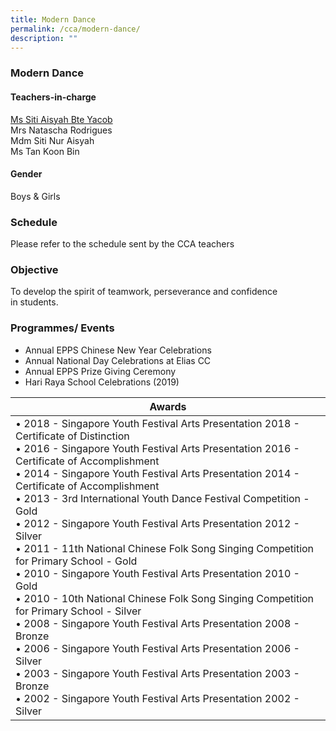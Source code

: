 ```yaml
---
title: Modern Dance
permalink: /cca/modern-dance/
description: ""
---
```

### Modern Dance

#### Teachers-in-charge

[Ms Siti Aisyah Bte Yacob](mailto:siti_aisyah_yacob@moe.edu.sg)  
Mrs Natascha Rodrigues  
Mdm Siti Nur Aisyah   
Ms Tan Koon Bin  
  

#### Gender

Boys & Girls

  

### Schedule

Please refer to the schedule sent by the CCA teachers  

  

### Objective 

To develop the spirit of teamwork, perseverance and confidence in students.

### Programmes/ Events

*   Annual EPPS Chinese New Year Celebrations 
*   Annual National Day Celebrations at Elias CC 
*   Annual EPPS Prize Giving Ceremony 
*   Hari Raya School Celebrations (2019)

| Awards |
|---|
| • 2018 - Singapore Youth Festival Arts Presentation 2018 - Certificate of Distinction<br>• 2016 - Singapore Youth Festival Arts Presentation 2016 - Certificate of Accomplishment<br>• 2014 - Singapore Youth Festival Arts Presentation 2014 - Certificate of Accomplishment<br>• 2013 - 3rd International Youth Dance Festival Competition - Gold<br>• 2012 - Singapore Youth Festival Arts Presentation 2012 - Silver<br>• 2011 - 11th National Chinese Folk Song Singing Competition for Primary School - Gold<br>• 2010 - Singapore Youth Festival Arts Presentation 2010 - Gold<br>• 2010 - 10th National Chinese Folk Song Singing Competition for Primary School - Silver<br>• 2008  -  Singapore Youth Festival Arts Presentation 2008 - Bronze<br>• 2006  -  Singapore Youth Festival Arts Presentation 2006 - Silver<br>• 2003  -  Singapore Youth Festival Arts Presentation 2003 - Bronze<br>• 2002  -  Singapore Youth Festival Arts Presentation 2002 - Silver |